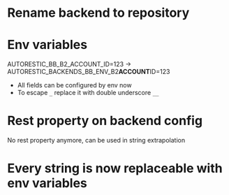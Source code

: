 # Rename backend to repository

# Env variables

AUTORESTIC_BB_B2_ACCOUNT_ID=123 -> AUTORESTIC_BACKENDS_BB_ENV_B2**ACCOUNT**ID=123

- All fields can be configured by env now
- To escape `_` replace it with double underscore `__`

# Rest property on backend config

No rest property anymore, can be used in string extrapolation

# Every string is now replaceable with env variables
